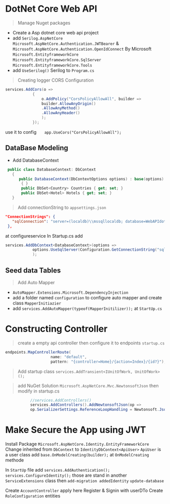 ﻿# DotNet Core Web API 


> Manage Nuget packages
* Create a Asp dotnet core web api project 
* add  `Serilog.AspNetCore`
		`Microsoft.AspNetCore.Authentication.JWTBearer` & 
		`Microsoft.AspNetCore.Authentication.OpenIdConnect`  By Microsoft
        `Microsoft.EntityframeworkCore`
        `Microsoft.EntityframeworkCore.SqlServer`
        `Microsoft.EntityframeworkCore.Tools`
* add `UseSerilog()` Serilog to `Program.cs`

> Creating logger
> CORS Configuration
```cs
services.AddCors(o =>
            {
                o.AddPolicy("CorsPolicyAllowAll", builder =>
                builder.AllowAnyOrigin()
                .AllowAnyMethod()
                .AllowAnyHeader()
                );
            });
```
         
use it to config  `   app.UseCors("CorsPolicyAllowAll");`


 ## DataBase Modeling 
 * Add DatabaseContext 
 ```cs
  public class DatabaseContext: DbContext
    {
       public DatabaseContext(DbContextOptions options) : base(options)
        { }
        public DbSet<Country> Countries { get; set; }
        public DbSet<Hotel> Hotels { get; set; }
    }
 ```
 > Add connectionString to `appsettings.json`
 ```json
 "ConnectionStrings": {
    "sqlConnection": "server=(localdb)\\mssqllocaldb; database=WebAPIdotNetCore5_db; integrated security=true"
  },
 ```
at configureservice In Startup.cs add  
```cs
services.AddDbContext<DatabaseContext>(options =>
            options.UseSqlServer(Configuration.GetConnectionString("sqlConnection"))
            );
```

## Seed data Tables


> Add Auto Mapper 
* `AutoMapper.Extensions.Microsoft.DependencyInjection`   
* add a folder named `configuration` to configure auto mapper and create class `MapperInitiazier` 
* add `services.AddAutoMapper(typeof(MapperInitilizer));` at `StartUp.cs`


# Constructing  Controller

> create a empty api controller then configure it to endpoints `startup.cs`
```cs
endpoints.MapControllerRoute(
                    name: "default",
                    pattern: "{controller=Home}/{action=Index}/{id?}");
```

> Add startup class `services.AddTransient<IUnitOfWork, UnitOfWork>();`

> add NuGet Solution  `Microsoft.AspNetCore.Mvc.NewtonsoftJson` then modify in startup.cs
 ```cs
            //services.AddControllers()
            services.AddControllers().AddNewtonsoftJson(op =>
            op.SerializerSettings.ReferenceLoopHandling = Newtonsoft.Json.ReferenceLoopHandling.Ignore);
```

# Make Secure the App using JWT

Install Package `Microsoft.AspNetCore.Identity.EntityFrameworkCore`
Change inherited from `DbContext` to `IdentityDbContext<ApiUser>` `ApiUser` is a user class  add `base.OnModelCreating(builder);` at `OnModelCreating` methode 

In `StartUp` file add `services.AddAuthentication(); services.ConfigureIdentity();` 
those are stand in another `ServiceExtensions` class then 
`add-migration addedIdentity` `update-database`

Create `AccountController` apply here Register & Signin with userDTo
Create `RoleConfiguration` entities






























